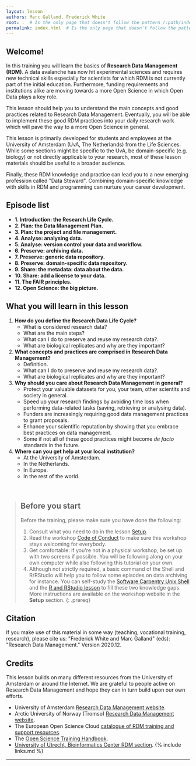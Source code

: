 ```yaml
---
layout: lesson
authors: Marc Galland, Frederick White
root: .  # Is the only page that doesn't follow the pattern /:path/index.html
permalink: index.html  # Is the only page that doesn't follow the pattern /:path/index.html
---
```


## Welcome!

In this training you will learn the basics of __Research Data Management (RDM)__. A data avalanche has now hit experimental sciences and requires new technical skills especially for scientists for which RDM is not currently part of the initial education. Furthermore, funding requirements and institutions alike are moving towards a more Open Science in which Open Data plays a key role. 


This lesson should help you to understand the main concepts and good practices related to Research Data Management. Eventually, you will be able to implement these good RDM practices into your daily research work which will pave the way to a more Open Science in general.

This lesson is primarily developed for students and employees at the University of Amsterdam (UvA, The Netherlands) from the Life Sciences. While some sections might be specific to the UvA, be domain-specific (e.g. biology) or not directly applicable to your research, most of these lesson materials should be useful to a broader audience.  

Finally, these RDM knowledge and practice can lead you to a new emerging profession called "Data Steward". Combining domain-specific knowledge with skills in RDM and programming can nurture your career development. 

## Episode list

* __1. Introduction: the Research Life Cycle.__
* __2. Plan: the Data Management Plan.__ 
* __3. Plan: the project and file management.__ 
* __4. Analyse: analysing data.__
* __5. Analyse: version control your data and workflow.__
* __6. Preserve: archiving data.__
* __7. Preserve: generic data repository.__ 
* __8. Preserve: domain-specific data repository.__ 
* __9. Share: the metadata: data about the data.__ 
* __10. Share: add a license to your data.__
* __11. The FAIR principles.__
* __12. Open Science: the big picture.__


## What you will learn in this lesson

1. **How do you define the Research Data Life Cycle?** 
    - What is considered research data?
    - What are the main steps?  
    - What can I do to preserve and reuse my research data?.
    - What are biological replicates and why are they important?
2. **What concepts and practices are comprised in Research Data Management?** 
    - Definition.
    - What can I do to preserve and reuse my research data?.
    - What are biological replicates and why are they important?
3. **Why should you care about Research Data Management in general?**
    - Protect your valuable datasets for you, your team, other scientits and society in general.
    - Speed up your research findings by avoiding time loss when performing data-related tasks (saving, retrieving or analysing data).  
    - Funders are increasingly requiring good data management practices to grant proposals. 
    - Enhance your scientific reputation by showing that you embrace best practices on data management.  
    - Some if not all of these good practices might become _de facto_ standards in the future.  
4. **Where can you get help at your local institution?**
    - At the University of Amsterdam.
    - In the Netherlands.
    - In Europe. 
    - In the rest of the world. 

<br>

> ## Before you start
>
> Before the training, please make sure you have done the following: 
>
> 1. Consult what you need to do in the lesson [Setup](https://scienceparkstudygroup.github.io/rna-seq-lesson/setup.html).
> 2. Read the workshop [Code of Conduct](https://docs.carpentries.org/topic_folders/policies/code-of-conduct.html) to make sure this workshop stays welcoming for everybody.
> 3. Get comfortable: if you're not in a physical workshop, be set up with two screens if possible. You will be following along on your own computer while also following this tutorial on your own.
> 4. Although not strictly required, a basic command of the Shell and R/RStudio will help you to follow some episodes on data archiving for instance. You can self-study the [Software Carpentry Unix Shell](http://swcarpentry.github.io/shell-novice/) and the [R and RStudio lesson](https://carpentries-incubator.github.io/open-science-with-r/) to fill these two knowledge gaps.
> More instructions are available on the workshop website in the **Setup** section.
{: .prereq}

## Citation
If you make use of this material in some way (teaching, vocational training, research), please cite us:
"Frederick White and Marc Galland" (eds): "Research Data Management."  Version 2020.12.

## Credits
This lesson builds on many different resources from the University of Amsterdam or around the Internet. We are grateful to people active on Research Data Management and hope they can in turn build upon our own efforts. 

- University of Amsterdam [Research Data Management website](https://rdm.uva.nl/en/introduction/rdm-introduction.html).
- Arctic University of Norway (Tromso) [Research Data Management website](https://site.uit.no/rdmtraining/course-info/?lang=en).
- The European Open Science Cloud [catalogue of RDM training and support resources](https://eosc-pillar.d4science.org/web/eoscpillartrainingandsupport/catalogue).
- The [Open Science Training Handbook](https://book.fosteropenscience.eu/en/).
- [University of Utrecht, Bioinformatics Center RDM section](https://ubc.uu.nl/infrastructure/data-stewardship/).
{% include links.md %}

----



